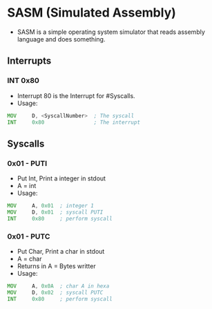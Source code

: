# SASM (Simulated Assembly)
- SASM is a simple operating system simulator that reads assembly language and does something.

## Interrupts
### INT 0x80
- Interrupt 80 is the Interrupt for #Syscalls.
- Usage:
```asm
MOV     D, <SyscallNumber>  ; The syscall
INT     0x80                ; The interrupt
```

## Syscalls
### 0x01 - PUTI
- Put Int, Print a integer in stdout
- A = int
- Usage:
```asm
MOV     A, 0x01  ; integer 1
MOV     D, 0x01  ; syscall PUTI
INT     0x80     ; perform syscall
```

### 0x01 - PUTC
- Put Char, Print a char in stdout
- A = char
- Returns in A = Bytes writter
- Usage:
```asm
MOV     A, 0x0A  ; char A in hexa
MOV     D, 0x02  ; syscall PUTC
INT     0x80     ; perform syscall
```
